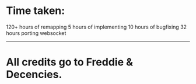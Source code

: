 # Time taken:
120+ hours of remapping
5 hours of implementing
10 hours of bugfixing
32 hours porting websocket

---

# All credits go to Freddie & Decencies.
